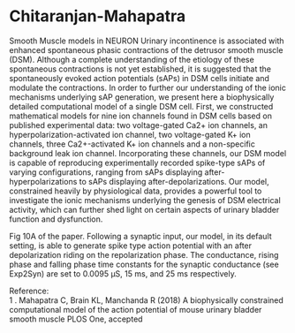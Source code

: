 # Chitaranjan-Mahapatra
Smooth Muscle models in NEURON 
Urinary incontinence is associated with enhanced spontaneous phasic contractions of the detrusor smooth muscle (DSM). Although a complete understanding of the etiology of these spontaneous contractions is not yet established, it is suggested that the spontaneously evoked action potentials (sAPs) in DSM cells initiate and modulate the contractions. In order to further our understanding of the ionic mechanisms underlying sAP generation, we present here a biophysically detailed computational model of a single DSM cell. First, we constructed mathematical models for nine ion channels found in DSM cells based on published experimental data: two voltage-gated Ca2+ ion channels, an hyperpolarization-activated ion channel, two voltage-gated K+ ion channels, three Ca2+-activated K+ ion channels and a non-specific background leak ion channel. Incorporating these channels, our DSM model is capable of reproducing experimentally recorded spike-type sAPs of varying configurations, ranging from sAPs displaying after-hyperpolarizations to sAPs displaying after-depolarizations. Our model, constrained heavily by physiological data, provides a powerful tool to investigate the ionic mechanisms underlying the genesis of DSM electrical activity, which can further shed light on certain aspects of urinary bladder function and dysfunction.
 
Fig 10A of the paper. Following a synaptic input, our model, in its default setting, is able to generate spike type action potential with an after depolarization riding on the repolarization phase. The conductance, rising phase and falling phase time constants for the synaptic conductance (see Exp2Syn) are set to 0.0095 μS, 15 ms, and 25 ms respectively.

Reference:	
1 . Mahapatra C, Brain KL, Manchanda R (2018) A biophysically constrained computational model of the action potential of mouse urinary bladder smooth muscle PLOS One, accepted
